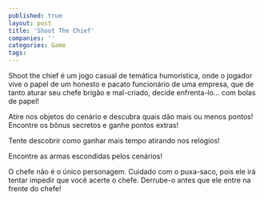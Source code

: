```yaml
---
published: true
layout: post
title: 'Shoot The Chief'
companies: ''
categories: Game
tags: 
---
```

Shoot the chief é um jogo casual de temática humorística, onde o jogador vive o papel de um honesto e pacato funcionário de uma empresa, que de tanto aturar seu chefe brigão e mal-criado, decide enfrenta-lo... com bolas de papel!




Atire nos objetos do cenário e descubra quais dão mais ou menos pontos!
Encontre os bônus secretos e ganhe pontos extras!

Tente descobrir como ganhar mais tempo atirando nos relógios!

Encontre as armas escondidas pelos cenários!

O chefe não é o único personagem. Cuidado com o puxa-saco, pois ele irá tentar impedir que você acerte o chefe. Derrube-o antes que ele entre na frente do chefe!



